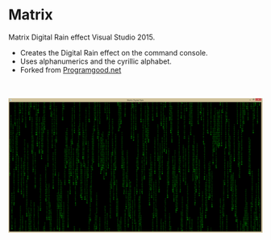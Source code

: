 # Matrix
Matrix Digital Rain effect Visual Studio 2015.

* Creates the Digital Rain effect on the command console.
* Uses alphanumerics and the cyrillic alphabet.
* Forked from [Programgood.net](http://www.programgood.net/2009/02/25/MatrixRainEffectInCConsoleApp.aspx)
<br>
<br>

<a href="Screen.png">
	<img src="Screen.png" alt="Screenshot" style="width:60em">
</a>